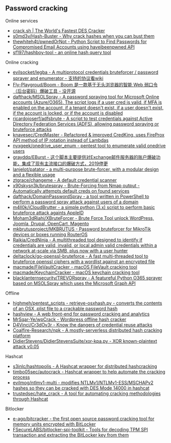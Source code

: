 ## Password cracking

Online services

* [crack.sh | The World's Fastest DES Cracker](https://crack.sh/netntlm/)
* [s0md3v/Hash-Buster - Why crack hashes when you can bust them](https://github.com/s0md3v/Hash-Buster)
* [thewhiteh4t/pwnedOrNot - Python Script to Find Passwords for Compromised Email Accounts using haveibeenpwned API](https://github.com/thewhiteh4t/pwnedOrNot)
* [sf197/hashboy-tool - an online hash query tool](https://github.com/sf197/hashboy-tool)

Online cracking

* [evilsocket/legba - A multiprotocol credentials bruteforcer / password sprayer and enumerator - 支持的协议看wiki](https://github.com/evilsocket/legba)
* [Fly-Playgroud/Boom - Boom 是一款基于无头浏览器的智能 Web 弱口令（后台密码）爆破工具 - 没开源](https://github.com/Fly-Playgroud/Boom)
* [dafthack/MSOLSpray - A password spraying tool for Microsoft Online accounts (Azure/O365). The script logs if a user cred is valid, if MFA is enabled on the account, if a tenant doesn't exist, if a user doesn't exist, if the account is locked, or if the account is disabled](https://github.com/dafthack/MSOLSpray)
* [ricardojoserf/adfsbrute - A script to test credentials against Active Directory Federation Services (ADFS), allowing password spraying or bruteforce attacks](https://github.com/ricardojoserf/adfsbrute)
* [knavesec/CredMaster - Refactored & improved CredKing, uses FireProx API method of IP rotation instead of Lambdas](https://github.com/knavesec/CredMaster)
* [nyxgeek/onedrive_user_enum - pentest tool to enumerate valid onedrive users](https://github.com/nyxgeek/onedrive_user_enum)
* [grayddq/EBurst - 这个脚本主要提供对Exchange邮件服务器的账户爆破功能，集成了现有主流接口的爆破方式，2019停更](https://github.com/grayddq/EBurst)
* [lanjelot/patator - a multi-purpose brute-forcer, with a modular design and a flexible usage](https://github.com/lanjelot/patator)
* [ztgrace/changeme - A default credential scanner](https://github.com/ztgrace/changeme)
* [x90skysn3k/brutespray - Brute-Forcing from Nmap output - Automatically attempts default creds on found services](https://github.com/x90skysn3k/brutespray)
* [dafthack/DomainPasswordSpray - a tool written in PowerShell to perform a password spray attack against users of a domain](https://github.com/dafthack/DomainPasswordSpray)
* [m4ll0k/iCloudBrutter - a simple python (3.x) script to perform basic bruteforce attack againts AppleID](https://github.com/m4ll0k/iCloudBrutter)
* [Moham3dRiahi/XBruteForcer - Brute Force Tool unlock WordPress, Joomla, Drupal, OpenCart, Magento](https://github.com/Moham3dRiahi/XBruteForcer)
* [mkbrutusproject/MKBRUTUS - Password bruteforcer for MikroTik devices or boxes running RouterOS](https://github.com/mkbrutusproject/MKBRUTUS)
* [Raikia/CredNinja - A multithreaded tool designed to identify if credentials are valid, invalid, or local admin valid credentials within a network at-scale via SMB, plus now with a user hunter](https://github.com/Raikia/CredNinja)
* [deltaclock/go-openssl-bruteforce - A fast multi-threaded tool to bruteforce openssl ciphers with a wordlist against an encrypted file](https://github.com/deltaclock/go-openssl-bruteforce)
* [macmade/FileVaultCracker - macOS FileVault cracking tool](https://github.com/macmade/FileVaultCracker)
* [macmade/KeychainCracker - macOS keychain cracking tool](https://github.com/macmade/KeychainCracker)
* [blacklanternsecurity/TREVORspray - A featureful Python O365 sprayer based on MSOLSpray which uses the Microsoft Graph API](https://github.com/blacklanternsecurity/TREVORspray)

Offline

* [highmeh/pentest_scripts - retrieve-osxhash.py - converts the contents of an OSX .plist file to a crackable password hash](https://github.com/highmeh/pentest_scripts/blob/master/retrieve-osxhash.py)
* [hashview - A web front-end for password cracking and analytics](https://github.com/hashview/hashview)
* [MrSqar-Ye/wpCrack - Wordpress offline hash cracker](https://github.com/MrSqar-Ye/wpCrack)
* [D4Vinci/Cr3dOv3r - Know the dangers of credential reuse attacks](https://github.com/D4Vinci/Cr3dOv3r)
* [Coalfire-Research/npk - A mostly-serverless distributed hash cracking platform](https://github.com/Coalfire-Research/npk)
* [DidierStevens/DidierStevensSuite/xor-kpa.py - XOR known-plaintext attack v0.05](https://github.com/DidierStevens/DidierStevensSuite/blob/master/xor-kpa.py)

Hashcat

* [s3inlc/hashtopolis - A Hashcat wrapper for distributed hashcracking](https://github.com/s3inlc/hashtopolis)
* [timbo05sec/autocrack - Hashcat wrapper to help automate the cracking process](https://github.com/timbo05sec/autocrack)
* [evilmog/ntlmv1-multi - modifies NTLMv1/NTLMv1-ESS/MSCHAPv2 hashes so they can be cracked with DES Mode 14000 in hashcat](https://github.com/evilmog/ntlmv1-multi)
* [trustedsec/hate_crack - A tool for automating cracking methodologies through Hashcat](https://github.com/trustedsec/hate_crack)

Bitlocker

* [e-ago/bitcracker - the first open source password cracking tool for memory units encrypted with BitLocker](https://github.com/e-ago/bitcracker)
* [FSecureLABS/bitlocker-spi-toolkit - Tools for decoding TPM SPI transaction and extracting the BitLocker key from them](https://github.com/FSecureLABS/bitlocker-spi-toolkit)
